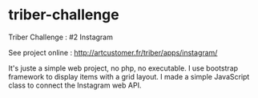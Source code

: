 triber-challenge
================

Triber Challenge : #2 Instagram

See project online : http://artcustomer.fr/triber/apps/instagram/

It's juste a simple web project, no php, no executable.
I use bootstrap framework to display items with a grid layout.
I made a simple JavaScript class to connect the Instagram web API.
